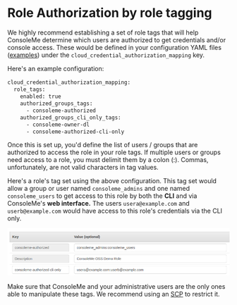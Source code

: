 # Role Authorization by role tagging

We highly recommend establishing a set of role tags that will help ConsoleMe determine which users are authorized to get credentials and/or console access. These would be defined in your configuration YAML  files \([examples](https://github.com/Netflix/consoleme/tree/master/example_config)\) under the `cloud_credential_authorization_mapping`  key. 

Here's an example configuration:

```text
cloud_credential_authorization_mapping:
  role_tags:
    enabled: true
    authorized_groups_tags:
      - consoleme-authorized
    authorized_groups_cli_only_tags:
      - consoleme-owner-dl
      - consoleme-authorized-cli-only
```

Once this is set up, you'd define the list of users / groups that are authorized to access the role in your role tags. If multiple users or groups need access to a role, you must delimit them by a colon \(:\). Commas, unfortunately, are not valid characters in tag values. 

Here's a role's tag set using the above configuration. This tag set would allow a group or user named `consoleme_admins` and one named `consoleme_users` to get access to this role by both the **CLI** and via ConsoleMe's **web interface.**  The users `usera@example.com` and `userb@example.com` would have access to this role's credentials via the CLI only.

![](../../.gitbook/assets/image%20%281%29.png)

Make sure that ConsoleMe and your administrative users are the only ones able to manipulate these tags. We recommend using an [SCP](role-tagging-service-control-policy-recommended.md) to restrict it. 

